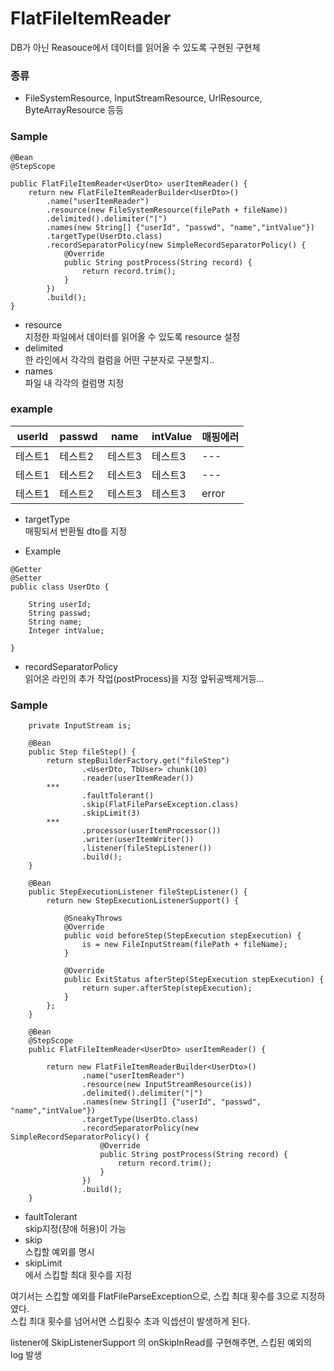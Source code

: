 # FlatFileItemReader
DB가 아닌 Reasouce에서 데이터를 읽어올 수 있도록 구현된 구현체

### 종류
- FileSystemResource, InputStreamResource, UrlResource, ByteArrayResource 등등

### Sample
```
@Bean
@StepScope

public FlatFileItemReader<UserDto> userItemReader() {
	return new FlatFileItemReaderBuilder<UserDto>()
		.name("userItemReader")
		.resource(new FileSystemResource(filePath + fileName))
		.delimited().delimiter("|")
		.names(new String[] {"userId", "passwd", "name","intValue"})
		.targetType(UserDto.class)
		.recordSeparatorPolicy(new SimpleRecordSeparatorPolicy() {
			@Override
			public String postProcess(String record) {
				return record.trim();
			}
		})
		.build();
}
```
- resource\
지정한 파일에서 데이터를 읽어올 수 있도록 resource 설정
- delimited\
한 라인에서 각각의 컬럼을 어떤 구분자로 구분할지..
- names\
파일 내 각각의 컬럼명 지정

### example

|userId|passwd|name|intValue|매핑에러|
|------|---|---|---|---|
|테스트1|테스트2|테스트3|테스트3|---|
|테스트1|테스트2|테스트3|테스트3|---|
|테스트1|테스트2|테스트3|테스트3|error|

- targetType\
매핑되서 반환될 dto를 지정

- Example
```
@Getter
@Setter
public class UserDto {

    String userId;
    String passwd;
    String name;
    Integer intValue;

}
```

- recordSeparatorPolicy\
읽어온 라인의 추가 작업(postProcess)을 지정
앞뒤공백제거등...

### Sample
```
    private InputStream is;
    
    @Bean
    public Step fileStep() {
        return stepBuilderFactory.get("fileStep")
                .<UserDto, TbUser> chunk(10)
                .reader(userItemReader())
		***
                .faultTolerant()
                .skip(FlatFileParseException.class)
                .skipLimit(3)
		***
                .processor(userItemProcessor())
                .writer(userItemWriter())
                .listener(fileStepListener())
                .build();
    }

    @Bean
    public StepExecutionListener fileStepListener() {
        return new StepExecutionListenerSupport() {

            @SneakyThrows
            @Override
            public void beforeStep(StepExecution stepExecution) {
                is = new FileInputStream(filePath + fileName);
            }

            @Override
            public ExitStatus afterStep(StepExecution stepExecution) {
                return super.afterStep(stepExecution);
            }
        };
    }

    @Bean
    @StepScope
    public FlatFileItemReader<UserDto> userItemReader() {

        return new FlatFileItemReaderBuilder<UserDto>()
                .name("userItemReader")
                .resource(new InputStreamResource(is))
                .delimited().delimiter("|")
                .names(new String[] {"userId", "passwd", "name","intValue"})
                .targetType(UserDto.class)
                .recordSeparatorPolicy(new SimpleRecordSeparatorPolicy() {
                    @Override
                    public String postProcess(String record) {
                        return record.trim();
                    }
                })
                .build();
    }
```
- faultTolerant \
skip지정(장애 허용)이 가능
- skip\
스킵할 예외를 명시
- skipLimit\
에서 스킵할 최대 횟수를 지정

여기서는 스킵할 예외를 FlatFileParseException으로, 스킵 최대 횟수를 3으로 지정하였다.\
스킵 최대 횟수를 넘어서면 스킵횟수 초과 익셉션이 발생하게 된다.

listener에 SkipListenerSupport 의 onSkipInRead를 구현해주면, 스킵된 예외의 log 발생
